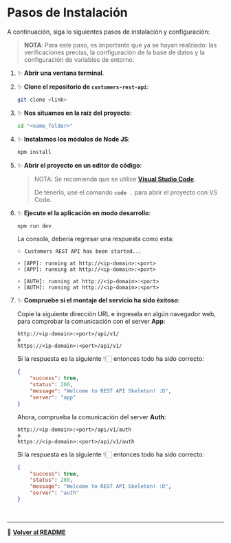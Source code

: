 # **Pasos de Instalación**

A continuación, siga lo siguientes pasos de instalación y configuración:

> **NOTA**: Para este paso, es importante que ya se hayan realziado: las verificaciones precias, la configuración de la base de datos y la configuración de variables de entorno. 

1. ✨ **Abrir una ventana terminal**.

2. ✨ **Clone el repositorio de `customers-rest-api`**:

    ```sh
    git clone <link>
    ```

3. ✨ **Nos situamos en la raíz del proyecto**:

    ```sh
    cd "<name_folder>"
    ```

4. ✨ **Instalamos los módulos de Node JS**:

    ```sh
    npm install
    ```

5. ✨ **Abrir el proyecto en un editor de código**:

    > NOTA: Se recomienda que se utilice **[Visual Studio Code](https://code.visualstudio.com/download)**. 
    >
    > De tenerlo, use el comando **`code .`** para abrir el proyecto con VS Code.

6. ✨ **Ejecute el la aplicación en modo desarrollo**:

    ```sh
    npm run dev
    ```

    La consola, debería regresar una respuesta como esta:

    ```
    ✨ Customers REST API has been started...

    ⚡ [APP]: running at http://<ip-domain>:<port>
    ⚡ [APP]: running at http://<ip-domain>:<port>

    ⚡ [AUTH]: running at http://<ip-domain>:<port>
    ⚡ [AUTH]: running at http://<ip-domain>:<port>
    ```

7. ✨ **Compruebe si el montaje del servicio ha sido éxitoso**:

    Copie la siguiente dirección URL e ingresela en algún navegador web, para comprobar la comunicación con el server **App**:

    ```
    http://<ip-domain>:<port>/api/v1/
    o
    https://<ip-domain>:<port>/api/v1/
    ```

    Si la respuesta es la siguiente 👇🏻 entonces todo ha sido correcto:

    ```json
    {
        "success": true,
        "status": 200,
        "message": "Welcome to REST API Skeleton! :D",
        "server": "app"
    }
    ```

    Ahora, comprueba la comunicación del server **Auth**:

    ```
    http://<ip-domain>:<port>/api/v1/auth
    o
    https://<ip-domain>:<port>/api/v1/auth
    ```

    Si la respuesta es la siguiente 👇🏻 entonces todo ha sido correcto:

    ```json
    {
        "success": true,
        "status": 200,
        "message": "Welcome to REST API Skeleton! :D",              
        "server": "auth"
    }
    ```

<br>

---

📌 **[Volver al README](../../README.md)**